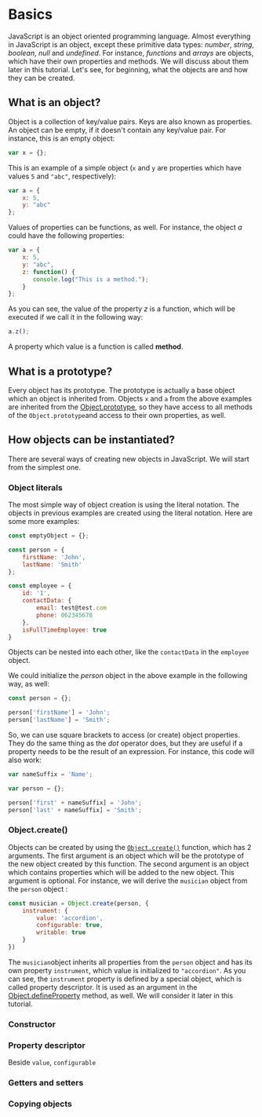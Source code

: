 # Basics

JavaScript is an object oriented programming language. Almost everything in JavaScript is an object, except these primitive data types: *number*, *string*, *boolean*, *null* and *undefined*. For instance, *functions* and *arrays* are objects, which have their own properties and methods. We will discuss about them later in this tutorial. Let's see, for beginning, what the objects are and how they can be created.

## What is an object?

Object is a collection of key/value pairs. Keys are also known as properties. An object can be empty, if it doesn't contain any key/value pair. For instance, this is an empty object:

``` JavaScript
var x = {};
```

This is an example of a simple object (`x` and `y` are properties which have values `5` and `"abc"`, respectively):
``` JavaScript
var a = {
    x: 5,
    y: "abc"
};
```

Values of properties can be functions, as well. For instance, the object *a* could have the following properties: 

``` JavaScript
var a = {
    x: 5,
    y: "abc",
    z: function() {
       console.log("This is a method.");
    }
};
```

As you can see, the value of the property *z* is a function, which will be executed if we call it in the following way:
```JavaScript
a.z();
```

A property which value is a function is called **method**.

## What is a prototype?
Every object has its prototype. The prototype is actually a base object which an object is inherited from. Objects `x` and `a` from the above examples are inherited from the [Object.prototype](https://developer.mozilla.org/en-US/docs/Web/JavaScript/Reference/Global_Objects/Object/prototype), so they have access to all methods of the `Object.prototype`and access to their own properties, as well.

## How objects can be instantiated?

There are several ways of creating new objects in JavaScript. We will start from the simplest one.

### Object literals

The most simple way of object creation is using the literal notation. The objects in previous examples are created using the literal notation. Here are some more examples:

```JavaScript
const emptyObject = {};

const person = {
    firstName: 'John',
    lastName: 'Smith'
};

const employee = {
    id: '1',
    contactData: {
        email: test@test.com
        phone: 062345678
    },
    isFullTimeEmployee: true
}
```

Objects can be nested into each other, like the `contactData` in the `employee` object.

We could initialize the *person* object in the above example in the following way, as well:
```JavaScript
const person = {};

person['firstName'] = 'John';
person['lastName'] = 'Smith';
```

So, we can use square brackets to access (or create) object properties. They do the same thing as the *dot* operator does, but they are useful if a property needs to be the result of an expression. For instance, this code will also work:

```JavaScript
var nameSuffix = 'Name';

var person = {};

person['first' + nameSuffix] = 'John';
person['last' + nameSuffix] = 'Smith';
```

### Object.create()

Objects can be created by using the [`Object.create()`](https://developer.mozilla.org/en-US/docs/Web/JavaScript/Reference/Global_Objects/Object/create) function, which has 2 arguments. The first argument is an object which will be the prototype of the new object created by this function. The second argument is an object which contains properties which will be added to the new object. This argument is optional. For instance, we will derive the `musician` object from the `person` object :
``` JavaScript
const musician = Object.create(person, {
    instrument: {
        value: 'accordion',
        configurable: true,
        writable: true
    }
})
```
The `musician`object inherits all properties from the `person` object and has its own property `instrument`, which value is initialized to `"accordion"`. As you can see, the `instrument` property is defined by a special object, which is called property descriptor. It is used as an argument in the [Object.defineProperty](https://developer.mozilla.org/en-US/docs/Web/JavaScript/Reference/Global_Objects/Object/defineProperty) method, as well. We will consider it later in this tutorial.

### Constructor

### Property descriptor

Beside `value`, `configurable`

### Getters and setters

### Copying objects